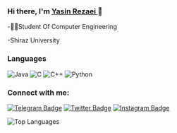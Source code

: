 ### Hi there, I'm [Yasin Rezaei ](https://www.github.com/yasinrezaei)👋



  <!-- - 🌱 I’m currently learning everything -->
  -👨‍🎓Student Of Computer Engineering
  
  -Shiraz University
  
### Languages
![Java](https://img.shields.io/badge/-Java-000?&logo=Java&logoColor=007396)
![C](https://img.shields.io/badge/-C-000?&logo=C)
![C++](https://img.shields.io/badge/-C++-000?&logo=c%2b%2b&logoColor=00599C)
![Python](https://img.shields.io/badge/-Python-000?&logo=python)





### Connect with me:

[![Telegram Badge](https://img.shields.io/badge/-Gmail-0088cc?style=flat-square&logo=Gmail&logoColor=white&color=red)](mailto:yasinrezaei@hotmail.com)
[![Twitter Badge](https://img.shields.io/badge/-Twitter-00acee?style=flat-square&logo=Twitter&logoColor=white)](https://twitter.com/yasinrezaeo014)
[![Instagram Badge](https://img.shields.io/badge/-Instagram-e4405f?style=flat-square&logo=Instagram&logoColor=white)](https://instagram.com/yasinrzi)

![Top Languages](https://github-readme-stats.vercel.app/api/top-langs/?username=yasinrezaei&show_icons=true&theme=algolia)
